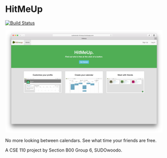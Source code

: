 # HitMeUp

[![Build Status](https://magnum.travis-ci.com/sudo-woodo/hitmeup.svg?token=mrfhggqSNNETj8jymZkK&branch=master)](https://magnum.travis-ci.com/sudo-woodo/hitmeup)

[![Preview](preview.png)](https://sudowoodo-hitmeup.herokuapp.com/)

No more looking between calendars. See what time your friends are free.

A CSE 110 project by Section B00 Group 6, SUDOwoodo.
